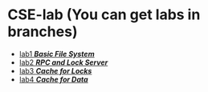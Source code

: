 # CSE-lab (You can get labs in branches)
- [lab1 ***Basic File System***](../../tree/lab1)
- [lab2 ***RPC and Lock Server***](../../tree/lab2)
- [lab3 ***Cache for Locks***](../../tree/lab3)
- [lab4 ***Cache for Data***](../../tree/lab4)
